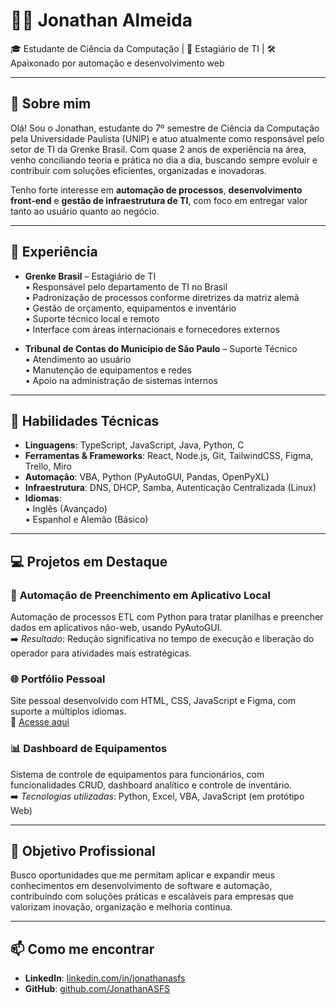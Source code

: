 # 👨‍💻 Jonathan Almeida

🎓 Estudante de Ciência da Computação | 💼 Estagiário de TI | 🛠️ Apaixonado por automação e desenvolvimento web

---

## 👋 Sobre mim

Olá! Sou o Jonathan, estudante do 7º semestre de Ciência da Computação pela Universidade Paulista (UNIP) e atuo atualmente como responsável pelo setor de TI da Grenke Brasil. Com quase 2 anos de experiência na área, venho conciliando teoria e prática no dia a dia, buscando sempre evoluir e contribuir com soluções eficientes, organizadas e inovadoras.

Tenho forte interesse em **automação de processos**, **desenvolvimento front-end** e **gestão de infraestrutura de TI**, com foco em entregar valor tanto ao usuário quanto ao negócio.

---

## 💼 Experiência

- **Grenke Brasil** – Estagiário de TI  
  • Responsável pelo departamento de TI no Brasil  
  • Padronização de processos conforme diretrizes da matriz alemã  
  • Gestão de orçamento, equipamentos e inventário  
  • Suporte técnico local e remoto  
  • Interface com áreas internacionais e fornecedores externos  

- **Tribunal de Contas do Município de São Paulo** – Suporte Técnico  
  • Atendimento ao usuário  
  • Manutenção de equipamentos e redes  
  • Apoio na administração de sistemas internos  

---

## 🧠 Habilidades Técnicas

- **Linguagens**: TypeScript, JavaScript, Java, Python, C  
- **Ferramentas & Frameworks**: React, Node.js, Git, TailwindCSS, Figma, Trello, Miro  
- **Automação**: VBA, Python (PyAutoGUI, Pandas, OpenPyXL)  
- **Infraestrutura**: DNS, DHCP, Samba, Autenticação Centralizada (Linux)  
- **Idiomas**:  
  • Inglês (Avançado)  
  • Espanhol e Alemão (Básico)  

---

## 💻 Projetos em Destaque

### 🔧 **Automação de Preenchimento em Aplicativo Local**
Automação de processos ETL com Python para tratar planilhas e preencher dados em aplicativos não-web, usando PyAutoGUI.  
➡️ *Resultado*: Redução significativa no tempo de execução e liberação do operador para atividades mais estratégicas.

### 🌐 **Portfólio Pessoal**
Site pessoal desenvolvido com HTML, CSS, JavaScript e Figma, com suporte a múltiplos idiomas.  
🔗 [Acesse aqui](https://profissional-apresentation-git-main-jonathanasfs-projects.vercel.app/)

### 📊 **Dashboard de Equipamentos**
Sistema de controle de equipamentos para funcionários, com funcionalidades CRUD, dashboard analítico e controle de inventário.  
➡️ *Tecnologias utilizadas*: Python, Excel, VBA, JavaScript (em protótipo Web)

---

## 🚀 Objetivo Profissional

Busco oportunidades que me permitam aplicar e expandir meus conhecimentos em desenvolvimento de software e automação, contribuindo com soluções práticas e escaláveis para empresas que valorizam inovação, organização e melhoria contínua.

---

## 📫 Como me encontrar


- **LinkedIn**: [linkedin.com/in/jonathanasfs](https://www.linkedin.com/in/jonathanasfs/)  
- **GitHub**: [github.com/JonathanASFS](https://github.com/JonathanASFS)  
